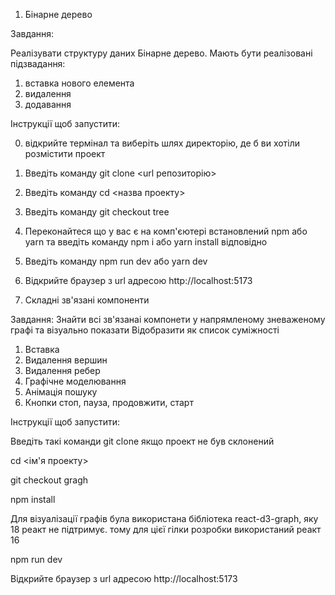 1. Бінарне дерево

Завдання:

Реалізувати структуру даних Бінарне дерево.
Мають бути реалізовані підзвадання:

1.  вставка нового елемента
2.  видалення
3.  додавання

Інструкції щоб запустити:

0. відкрийте термінал та виберіть шлях директорію, де б ви хотіли розмістити проект
1. Введіть команду git clone <url репозиторію>
2. Введіть команду cd <назва проекту>
3. Введіть команду git checkout tree
4. Переконайтеся що у вас є на комп'єютері встановлений npm або yarn та введіть команду npm i або yarn install відповідно
5. Введіть команду npm run dev або yarn dev
6. Відкрийте браузер з url адресою http://localhost:5173

7. Складні зв'язані компоненти

Завдання:
Знайти всі зв'язанаі компонети у напрямленому зневаженому графі та візуально показати
Відобразити як список суміжності

1. Вставка
2. Видалення вершин
3. Видалення ребер
4. Графічне моделювання
5. Анімація пошуку
6. Кнопки стоп, пауза, продовжити, старт

Інструкції щоб запустити:

Введіть такі команди
git clone <url> якщо проект не був склонений

cd <ім'я проекту>

git cheсkout gragh

npm install

Для візуалізації графів була використана бібліотека react-d3-graph, яку 18 реакт не підтримує.
тому для цієї гілки розробки використаний реакт 16

npm run dev

Відкрийте браузер з url адресою http://localhost:5173
